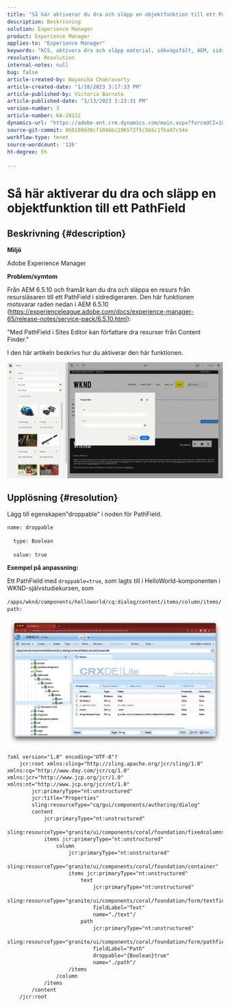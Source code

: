 ```yaml
---
title: "Så här aktiverar du dra och släpp en objektfunktion till ett PathField"
description: Beskrivning
solution: Experience Manager
product: Experience Manager
applies-to: "Experience Manager"
keywords: "KCS, aktivera dra och släpp material, sökvägsfält, AEM, sidredigerare"
resolution: Resolution
internal-notes: null
bug: false
article-created-by: Nayanika Chakravarty
article-created-date: "1/18/2023 3:17:33 PM"
article-published-by: Victoria Barnato
article-published-date: "3/13/2023 3:23:31 PM"
version-number: 3
article-number: KA-20122
dynamics-url: "https://adobe-ent.crm.dynamics.com/main.aspx?forceUCI=1&pagetype=entityrecord&etn=knowledgearticle&id=ac3fab38-4397-ed11-aad1-6045bd006b4b"
source-git-commit: 860180d30cf104bbc296572f5c5b5c1fba07c54e
workflow-type: tm+mt
source-wordcount: '126'
ht-degree: 5%

---
```


# Så här aktiverar du dra och släpp en objektfunktion till ett PathField

## Beskrivning {#description}


<b>Miljö</b>

Adobe Experience Manager

<b>Problem/symtom</b>

Från AEM 6.5.10 och framåt kan du dra och släppa en resurs från resursläsaren till ett PathField i sidredigeraren. Den här funktionen motsvarar raden nedan i AEM 6.5.10 (https://experienceleague.adobe.com/docs/experience-manager-65/release-notes/service-pack/6.5.10.html):

&quot;Med PathField i Sites Editor kan författare dra resurser från Content Finder.&quot;

I den här artikeln beskrivs hur du aktiverar den här funktionen.

![](assets/___b33fab38-4397-ed11-aad1-6045bd006b4b___.gif)


## Upplösning {#resolution}


Lägg till egenskapen&quot;droppable&quot; i noden för PathField.


```
name: droppable

  type: Boolean

  value: true
```


<b>Exempel på anpassning:</b>

Ett PathField med `droppable=true`, som lagts till i HelloWorld-komponenten i WKND-självstudiekursen, som

`/apps/wknd/components/helloworld/cq:dialog/content/items/column/items/path:`

![](assets/6106400f-2b07-ed11-82e4-00224808e483.png)


```
?xml version="1.0" encoding="UTF-8"?
    jcr:root xmlns:sling="http://sling.apache.org/jcr/sling/1.0" xmlns:cq="http://www.day.com/jcr/cq/1.0" xmlns:jcr="http://www.jcp.org/jcr/1.0" xmlns:nt="http://www.jcp.org/jcr/nt/1.0"
        jcr:primaryType="nt:unstructured"
        jcr:title="Properties"
        sling:resourceType="cq/gui/components/authoring/dialog"
        content
            jcr:primaryType="nt:unstructured"
            sling:resourceType="granite/ui/components/coral/foundation/fixedcolumns"
            items jcr:primaryType="nt:unstructured"
                column
                    jcr:primaryType="nt:unstructured"
                    sling:resourceType="granite/ui/components/coral/foundation/container"
                    items jcr:primaryType="nt:unstructured"
                        text
                            jcr:primaryType="nt:unstructured"
                            sling:resourceType="granite/ui/components/coral/foundation/form/textfield"
                            fieldLabel="Text"
                            name="./text"/
                        path
                            jcr:primaryType="nt:unstructured"
                            sling:resourceType="granite/ui/components/coral/foundation/form/pathfield"
                            fieldLabel="Path"
                            droppable="{Boolean}true"
                            name="./path"/
                    /items
                /column
            /items
        /content
    /jcr:root
```
